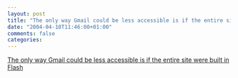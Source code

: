 ```yaml
---
layout: post
title: "The only way Gmail could be less accessible is if the entire site were built in Flash"
date: "2004-04-10T11:46:00+01:00"
comments: false
categories: 
---
```


<p><a href="http://diveintomark.org/archives/2004/04/10/gmail-accessibility">The only way Gmail could be less accessible is if the entire site were built in Flash</a></p>



